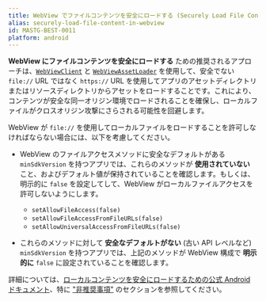 ```yaml
---
title: WebView でファイルコンテンツを安全にロードする (Securely Load File Content in a WebView)
alias: securely-load-file-content-in-webview
id: MASTG-BEST-0011
platform: android
---
```


**WebView にファイルコンテンツを安全にロードする** ための推奨されるアプローチは、[`WebViewClient`](https://developer.android.com/reference/android/webkit/WebViewClient) と [`WebViewAssetLoader`](https://developer.android.com/reference/androidx/webkit/WebViewAssetLoader) を使用して、安全でない `file://` URL ではなく `https://` URL を使用してアプリのアセットディレクトリまたはリソースディレクトリからアセットをロードすることです。これにより、コンテンツが安全な同一オリジン環境でロードされることを確保し、ローカルファイルがクロスオリジン攻撃にさらされる可能性を回避します。

WebView が `file://` を使用してローカルファイルをロードすることを許可しなければならない場合には、以下を考慮してください。

- WebView のファイルアクセスメソッドに安全なデフォルトがある `minSdkVersion` を持つアプリでは、これらのメソッドが **使用されていない** こと、およびデフォルト値が保持されていることを確認します。もしくは、明示的に `false` を設定してして、WebView がローカルファイルアクセスを許可しないようにします。
    - `setAllowFileAccess(false)`
    - `setAllowFileAccessFromFileURLs(false)`
    - `setAllowUniversalAccessFromFileURLs(false)`

- これらのメソッドに対して **安全なデフォルトがない**  (古い API レベルなど) `minSdkVersion` を持つアプリでは、上記のメソッドが WebView 構成で **明示的に** `false` に設定されていることを確認します。

詳細については、[ローカルコンテンツを安全にロードするための公式 Android ドキュメント](https://developer.android.com/develop/ui/views/layout/webapps/load-local-content)、特に ["非推奨事項"](https://developer.android.com/develop/ui/views/layout/webapps/load-local-content#antipatterns) のセクションを参照してください。
